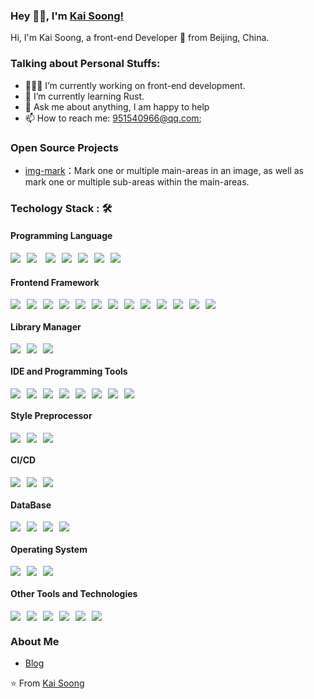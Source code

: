 ### Hey 👋🏽, I'm [Kai Soong!](https://doc.wingblog.top/)

Hi, I'm Kai Soong, a front-end Developer 🚀 from Beijing, China.

### Talking about Personal Stuffs:

- 👨🏽‍💻 I’m currently working on front-end development.
- 🌱 I’m currently learning Rust.
- 💬 Ask me about anything, I am happy to help
- 📫 How to reach me: 951540966@qq.com;

### Open Source Projects

- [img-mark](https://www.npmjs.com/package/img-mark)：Mark one or multiple main-areas in an image, as well as mark one or multiple sub-areas within the main-areas.

### Techology Stack : 🛠

#### Programming Language

<img style="margin-right:10px" src="https://img.shields.io/badge/javascript%20-%23323330.svg?&style=for-the-badge&logo=javascript&logoColor=%23F7DF1E"><img style="margin-right:10px" src="https://img.shields.io/badge/html5%20-%23E34F26.svg?&style=for-the-badge&logo=html5&logoColor=white"> <img style="margin-right:10px" src="https://img.shields.io/badge/css3%20-%231572B6.svg?&style=for-the-badge&logo=css3&logoColor=white"><img style="margin-right:10px" src="https://img.shields.io/badge/Java-%23ED8B00.svg?logo=openjdk&style=for-the-badge&logoColor=white"><img style="margin-right:10px" src="https://img.shields.io/badge/TypeScript-3178C6?logo=typescript&style=for-the-badge&logoColor=fff"><img style="margin-right:10px" src="https://img.shields.io/badge/Rust-%23000000.svg?e&logo=rust&style=for-the-badge&logoColor=fff"><img style="margin-right:10px" src="https://img.shields.io/badge/Android-3DDC84?logo=android&style=for-the-badge&logoColor=fff">

#### Frontend Framework

<img style="margin-right:10px" src="https://img.shields.io/badge/react%20-%2320232a.svg?&style=for-the-badge&logo=react&logoColor=%2361DAFB"><img style="margin-right:10px" src="https://img.shields.io/badge/Vue.js-4FC08D?&style=for-the-badge&logo=vuedotjs&logoColor=fff"><img style="margin-right:10px" src="https://img.shields.io/badge/Node.js-6DA55F?logo=node.js&style=for-the-badge&logoColor=fff"><img style="margin-right:10px" src="https://img.shields.io/badge/微信小程序-1AAD19?style=for-the-badge"><img style="margin-right:10px" src="https://img.shields.io/badge/React_Native-%2320232a.svg?logo=react&style=for-the-badge&logoColor=fff"><img style="margin-right:10px" src="https://img.shields.io/badge/Next.js-black?logo=next.js&style=for-the-badge&logoColor=fff"><img style="margin-right:10px" src="https://img.shields.io/badge/Nest.js-%23E0234E.svg?logo=nestjs&style=for-the-badge&logoColor=fff"><img style="margin-right:10px" src="https://img.shields.io/badge/Taro-blue?style=for-the-badge"><img style="margin-right:10px" src="https://img.shields.io/badge/Expo-000020?logo=expo&style=for-the-badge&logoColor=fff"><img style="margin-right:10px" src="https://img.shields.io/badge/React_Router-CA4245?logo=react-router&style=for-the-badge&logoColor=fff"><img style="margin-right:10px" src="https://img.shields.io/badge/Express.js-%23404d59.svg?logo=express&style=for-the-badge&logoColor=fff"><img style="margin-right:10px" src="https://img.shields.io/badge/Electron-2B2E3A?logo=electron&style=for-the-badge&logoColor=fff"><img style="margin-right:10px" src="https://img.shields.io/badge/shadcn%2Fui-000?logo=shadcnui&style=for-the-badge&logoColor=fff">

#### Library Manager

<img style="margin-right:10px" src="https://img.shields.io/badge/npm-CB3837?logo=npm&style=for-the-badge"><img style="margin-right:10px" src="https://img.shields.io/badge/Yarn-2C8EBB?logo=yarn&logoColor=fff&style=for-the-badge"><img style="margin-right:10px" src="https://img.shields.io/badge/pnpm-F69220?logo=pnpm&style=for-the-badge&logoColor=fff">

#### IDE and Programming Tools

<img style="margin-right:10px" src="https://custom-icon-badges.demolab.com/badge/Visual%20Studio%20Code-0078d7.svg?logo=vsc&style=for-the-badge"><img style="margin-right:10px" src="https://img.shields.io/badge/iTerm2-000000?logo=iterm2&style=for-the-badge&logoColor=fff"><img style="margin-right:10px" src="https://img.shields.io/badge/YAML-CB171E?logo=yaml&style=for-the-badge&logoColor=fff"><img style="margin-right:10px" src="https://img.shields.io/badge/Markdown-%23000000.svg?logo=markdown&style=for-the-badge&logoColor=fff"><img style="margin-right:10px" src="https://img.shields.io/badge/JSON-000?logo=json&style=for-the-badge&logoColor=fff"><img style="margin-right:10px" src="https://img.shields.io/badge/Bash-4EAA25?logo=gnubash&style=for-the-badge&logoColor=fff"><img style="margin-right:10px" src="https://img.shields.io/badge/Vim-%2311AB00.svg?logo=vim&style=for-the-badge&logoColor=fff"><img style="margin-right:10px" src="https://img.shields.io/badge/Sublime%20Text-%23575757.svg?logo=sublime-text&style=for-the-badge&logoColor=fff">

#### Style Preprocessor

<img style="margin-right:10px" src="https://img.shields.io/badge/Tailwind%20CSS-%2338B2AC.svg?logo=tailwind-css&style=for-the-badge&logoColor=fff"><img style="margin-right:10px" src="https://img.shields.io/badge/Sass-C69?logo=sass&style=for-the-badge&logoColor=fff"><img style="margin-right:10px" src="https://img.shields.io/badge/Less-1D365D?logo=less&style=for-the-badge&logoColor=fff">

#### CI/CD

<img style="margin-right:10px" src="https://img.shields.io/badge/git%20-%23F05033.svg?&style=for-the-badge&logo=git&logoColor=white"/><img style="margin-right:10px" src="https://img.shields.io/badge/GitLab%20CI-FC6D26?logo=gitlab&style=for-the-badge&logoColor=fff"><img style="margin-right:10px" src="https://img.shields.io/badge/GitHub_Actions-2088FF?logo=github-actions&style=for-the-badge&logoColor=fff">

#### DataBase

<img style="margin-right:10px" src="https://img.shields.io/badge/SQLite-%2307405e.svg?logo=sqlite&style=for-the-badge&logoColor=fff"><img style="margin-right:10px" src="https://img.shields.io/badge/Redis-%23DD0031.svg?logo=redis&style=for-the-badge&logoColor=fff"><img style="margin-right:10px" src="https://img.shields.io/badge/MongoDB-%234ea94b.svg?logo=mongodb&style=for-the-badge&logoColor=fff"><img style="margin-right:10px" src="https://img.shields.io/badge/MySQL-4479A1?logo=mysql&style=for-the-badge&logoColor=fff">

#### Operating System

<img style="margin-right:10px" src="https://img.shields.io/badge/Linux-FCC624?logo=linux&style=for-the-badge&logoColor=fff"><img style="margin-right:10px" src="https://img.shields.io/badge/macOS-000000?logo=apple&style=for-the-badge&logoColor=fff"><img style="margin-right:10px" src="https://custom-icon-badges.demolab.com/badge/Windows-0078D6?logo=windows11&style=for-the-badge&logoColor=fff">

#### Other Tools and Technologies

<img style="margin-right:10px" src="https://img.shields.io/badge/Babel-F9DC3E?logo=babel&style=for-the-badge&logoColor=fff"><img style="margin-right:10px" src="https://img.shields.io/badge/Alipay-1677FF?logo=alipay&style=for-the-badge&logoColor=fff"><img style="margin-right:10px" src="https://img.shields.io/badge/VuePress-4FC08D?logo=vuedotjs&style=for-the-badge&logoColor=fff"><img style="margin-right:10px" src="https://img.shields.io/badge/GitHub%20Pages-121013?logo=github&style=for-the-badge&logoColor=fff"><img style="margin-right:10px" src="https://img.shields.io/badge/Docker-2496ED?logo=docker&style=for-the-badge&logoColor=fff"><img style="margin-right:10px" src="https://img.shields.io/badge/Selenium-43B02A?logo=selenium&style=for-the-badge&logoColor=fff">

### About Me

- [Blog](https://doc.wingblog.top/)

⭐️ From [Kai Soong](https://github.com/hxdyj)

<style>
  .badge-item{
    margin-right: 10px;
  }
</style>

